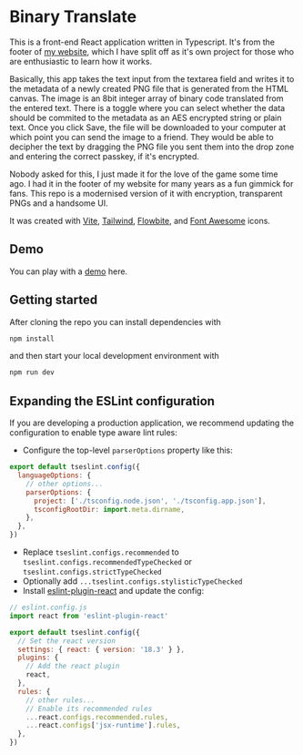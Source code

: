 # Binary Translate

This is a front-end React application written in Typescript. It's from the footer of [my website](https://www.alifeinbinary.com), which I have split off as it's own project for those who are enthusiastic to learn how it works.

Basically, this app takes the text input from the textarea field and writes it to the metadata of a newly created PNG file that is generated from the HTML canvas. The image is an 8bit integer array of binary code translated from the entered text. There is a toggle where you can select whether the data should be commited to the metadata as an AES encrypted string or plain text. Once you click Save, the file will be downloaded to your computer at which point you can send the image to a friend. They would be able to decipher the text by dragging the PNG file you sent them into the drop zone and entering the correct passkey, if it's encrypted.  

Nobody asked for this, I just made it for the love of the game some time ago. I had it in the footer of my website for many years as a fun gimmick for fans. This repo is a modernised version of it with encryption, transparent PNGs and a handsome UI.

It was created with [Vite](https://github.com/vitejs/vite), [Tailwind](https://github.com/tailwindlabs/tailwindcss), [Flowbite](https://github.com/themesberg/flowbite), and [Font Awesome](https://github.com/FortAwesome/Font-Awesome) icons.

## Demo

You can play with a [demo](https://alifeinbinary.github.io/binary-translate/) here. 

## Getting started

After cloning the repo you can install dependencies with

```bash
npm install
```

and then start your local development environment with

```bash
npm run dev
```

## Expanding the ESLint configuration

If you are developing a production application, we recommend updating the configuration to enable type aware lint rules:

- Configure the top-level `parserOptions` property like this:

```js
export default tseslint.config({
  languageOptions: {
    // other options...
    parserOptions: {
      project: ['./tsconfig.node.json', './tsconfig.app.json'],
      tsconfigRootDir: import.meta.dirname,
    },
  },
})
```

- Replace `tseslint.configs.recommended` to `tseslint.configs.recommendedTypeChecked` or `tseslint.configs.strictTypeChecked`
- Optionally add `...tseslint.configs.stylisticTypeChecked`
- Install [eslint-plugin-react](https://github.com/jsx-eslint/eslint-plugin-react) and update the config:

```js
// eslint.config.js
import react from 'eslint-plugin-react'

export default tseslint.config({
  // Set the react version
  settings: { react: { version: '18.3' } },
  plugins: {
    // Add the react plugin
    react,
  },
  rules: {
    // other rules...
    // Enable its recommended rules
    ...react.configs.recommended.rules,
    ...react.configs['jsx-runtime'].rules,
  },
})
```
